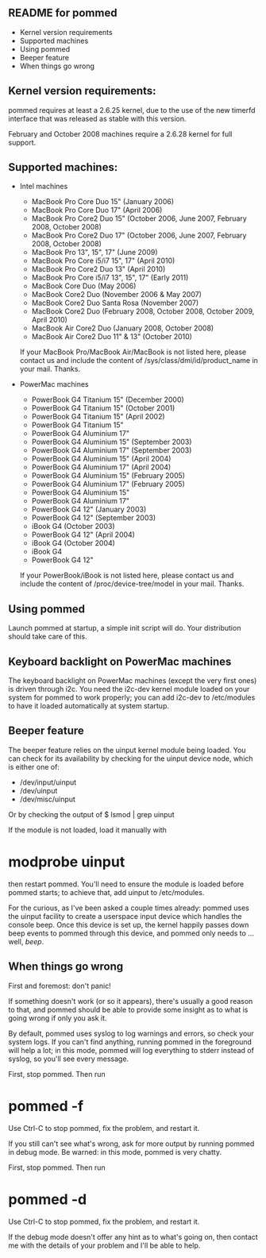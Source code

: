 README for pommed
-----------------

 - Kernel version requirements
 - Supported machines
 - Using pommed
 - Beeper feature
 - When things go wrong


Kernel version requirements:
----------------------------

 pommed requires at least a 2.6.25 kernel, due to the use of the new timerfd
 interface that was released as stable with this version.

 February and October 2008 machines require a 2.6.28 kernel for full support.


Supported machines:
-------------------

 - Intel machines
   * MacBook Pro Core Duo 15" (January 2006)
   * MacBook Pro Core Duo 17" (April 2006)
   * MacBook Pro Core2 Duo 15" (October 2006, June 2007, February 2008, October 2008)
   * MacBook Pro Core2 Duo 17" (October 2006, June 2007, February 2008, October 2008)
   * MacBook Pro 13", 15", 17" (June 2009)
   * MacBook Pro Core i5/i7 15", 17" (April 2010)
   * MacBook Pro Core2 Duo 13" (April 2010)
   * MacBook Pro Core i5/i7 13", 15", 17" (Early 2011)
   * MacBook Core Duo (May 2006)
   * MacBook Core2 Duo (November 2006 & May 2007)
   * MacBook Core2 Duo Santa Rosa (November 2007)
   * MacBook Core2 Duo (February 2008, October 2008, October 2009, April 2010)
   * MacBook Air Core2 Duo (January 2008, October 2008)
   * MacBook Air Core2 Duo 11" & 13" (October 2010)

   If your MacBook Pro/MacBook Air/MacBook is not listed here, please contact us
   and include the content of /sys/class/dmi/id/product\_name in your mail. Thanks.

 - PowerMac machines
   * PowerBook G4 Titanium 15" (December 2000)
   * PowerBook G4 Titanium 15" (October 2001)
   * PowerBook G4 Titanium 15" (April 2002)
   * PowerBook G4 Titanium 15"
   * PowerBook G4 Aluminium 17"
   * PowerBook G4 Aluminium 15" (September 2003)
   * PowerBook G4 Aluminium 17" (September 2003)
   * PowerBook G4 Aluminium 15" (April 2004)
   * PowerBook G4 Aluminium 17" (April 2004)
   * PowerBook G4 Aluminium 15" (February 2005)
   * PowerBook G4 Aluminium 17" (February 2005)
   * PowerBook G4 Aluminium 15"
   * PowerBook G4 Aluminium 17"
   * PowerBook G4 12" (January 2003)
   * PowerBook G4 12" (September 2003)
   * iBook G4 (October 2003)
   * PowerBook G4 12" (April 2004)
   * iBook G4 (October 2004)
   * iBook G4
   * PowerBook G4 12"

   If your PowerBook/iBook is not listed here, please contact us and include
   the content of /proc/device-tree/model in your mail. Thanks.


Using pommed
------------

Launch pommed at startup, a simple init script will do. Your distribution
should take care of this.


Keyboard backlight on PowerMac machines
---------------------------------------

The keyboard backlight on PowerMac machines (except the very first ones) is
driven through i2c. You need the i2c-dev kernel module loaded on your system
for pommed to work properly; you can add i2c-dev to /etc/modules to have it
loaded automatically at system startup.


Beeper feature
--------------

The beeper feature relies on the uinput kernel module being loaded. You can
check for its availability by checking for the uinput device node, which is
either one of:
 - /dev/input/uinput
 - /dev/uinput
 - /dev/misc/uinput

Or by checking the output of 
 $ lsmod | grep uinput

If the module is not loaded, load it manually with
 # modprobe uinput
then restart pommed. You'll need to ensure the module is loaded before pommed
starts; to achieve that, add uinput to /etc/modules.

For the curious, as I've been asked a couple times already: pommed uses the
uinput facility to create a userspace input device which handles the console
beep. Once this device is set up, the kernel happily passes down beep events
to pommed through this device, and pommed only needs to ... well, *beep*.


When things go wrong
--------------------

First and foremost: don't panic!

If something doesn't work (or so it appears), there's usually a good reason to
that, and pommed should be able to provide some insight as to what is going
wrong if only you ask it.

By default, pommed uses syslog to log warnings and errors, so check your
system logs. If you can't find anything, running pommed in the foreground
will help a lot; in this mode, pommed will log everything to stderr instead
of syslog, so you'll see every message.

First, stop pommed. Then run
 # pommed -f

Use Ctrl-C to stop pommed, fix the problem, and restart it.

If you still can't see what's wrong, ask for more output by running pommed in
debug mode. Be warned: in this mode, pommed is very chatty.

First, stop pommed. Then run
 # pommed -d

Use Ctrl-C to stop pommed, fix the problem, and restart it.

If the debug mode doesn't offer any hint as to what's going on, then contact
me with the details of your problem and I'll be able to help.


